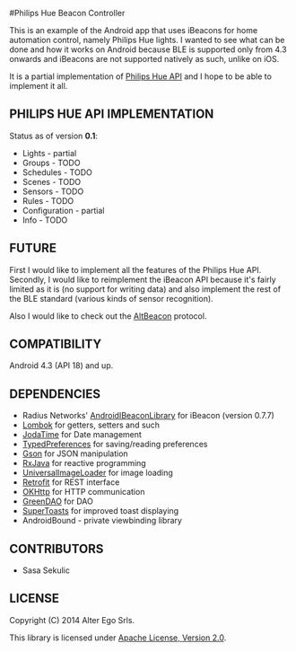 #Philips Hue Beacon Controller

This is an example of the Android app that uses iBeacons for home automation control, namely Philips Hue lights. I wanted to see what can be done and how it works on Android because BLE is supported only from 4.3 onwards and iBeacons are not supported natively as such, unlike on iOS.

It is a partial implementation of [Philips Hue API](http://www.developers.meethue.com/documentation/getting-started) and I hope to be able to implement it all.

## PHILIPS HUE API IMPLEMENTATION

Status as of version **0.1**:

* Lights - partial
* Groups - TODO
* Schedules - TODO
* Scenes - TODO
* Sensors - TODO
* Rules - TODO
* Configuration - partial
* Info - TODO

## FUTURE

First I would like to implement all the features of the Philips Hue API. Secondly, I would like to reimplement the iBeacon API because it's fairly limited as it is (no support for writing data) and also implement the rest of the BLE standard (various kinds of sensor recognition). 

Also I would like to check out the [AltBeacon](https://github.com/AltBeacon/spec) protocol.

## COMPATIBILITY

Android 4.3 (API 18) and up.

## DEPENDENCIES

* Radius Networks' [AndroidIBeaconLibrary](https://github.com/AltBeacon/android-beacon-library) for iBeacon (version 0.7.7)
* [Lombok](http://projectlombok.org/) for getters, setters and such
* [JodaTime](http://www.joda.org/joda-time/) for Date management
* [TypedPreferences](https://github.com/johnjohndoe/TypedPreferences) for saving/reading preferences
* [Gson](https://code.google.com/p/google-gson/) for JSON manipulation
* [RxJava](https://github.com/ReactiveX/RxJava/wiki) for reactive programming
* [UniversalImageLoader](https://github.com/nostra13/Android-Universal-Image-Loader) for image loading
* [Retrofit](http://square.github.io/retrofit/) for REST interface
* [OKHttp](http://square.github.io/okhttp/) for HTTP communication
* [GreenDAO](http://greendao-orm.com/) for DAO
* [SuperToasts](https://github.com/JohnPersano/SuperToasts) for improved toast displaying
* AndroidBound - private viewbinding library

## CONTRIBUTORS

- Sasa Sekulic

## LICENSE

Copyright (C) 2014 Alter Ego Srls.

This library is licensed under [Apache License, Version 2.0](http://www.apache.org/licenses/LICENSE-2.0.html).